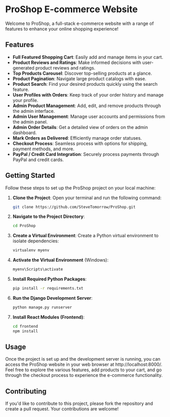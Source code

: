 

# ProShop E-commerce Website

Welcome to ProShop, a full-stack e-commerce website with a range of features to enhance your online shopping experience!

## Features

- **Full Featured Shopping Cart**: Easily add and manage items in your cart.
- **Product Reviews and Ratings**: Make informed decisions with user-generated product reviews and ratings.
- **Top Products Carousel**: Discover top-selling products at a glance.
- **Product Pagination**: Navigate large product catalogs with ease.
- **Product Search**: Find your desired products quickly using the search feature.
- **User Profiles with Orders**: Keep track of your order history and manage your profile.
- **Admin Product Management**: Add, edit, and remove products through the admin interface.
- **Admin User Management**: Manage user accounts and permissions from the admin panel.
- **Admin Order Details**: Get a detailed view of orders on the admin dashboard.
- **Mark Orders as Delivered**: Efficiently manage order statuses.
- **Checkout Process**: Seamless process with options for shipping, payment methods, and more.
- **PayPal / Credit Card Integration**: Securely process payments through PayPal and credit cards.

## Getting Started

Follow these steps to set up the ProShop project on your local machine:

1. **Clone the Project**: Open your terminal and run the following command:

   ```bash
   git clone https://github.com/SteveTomorrow/ProShop.git
   ```

2. **Navigate to the Project Directory**:

   ```bash
   cd ProShop
   ```

3. **Create a Virtual Environment**: Create a Python virtual environment to isolate dependencies:

   ```bash
   virtualenv myenv
   ```

4. **Activate the Virtual Environment** (Windows):

   ```bash
   myenv\Scripts\activate
   ```

5. **Install Required Python Packages**:

   ```bash
   pip install -r requirements.txt
   ```

6. **Run the Django Development Server**:

   ```bash
   python manage.py runserver
   ```

7. **Install React Modules (Frontend)**:

   ```bash
   cd frontend
   npm install
   ```

## Usage

Once the project is set up and the development server is running, you can access the ProShop website in your web browser at http://localhost:8000/. Feel free to explore the various features, add products to your cart, and go through the checkout process to experience the e-commerce functionality.

## Contributing

If you'd like to contribute to this project, please fork the repository and create a pull request. Your contributions are welcome!
